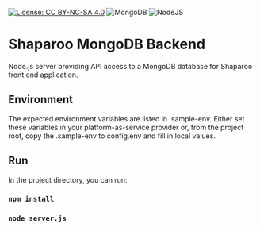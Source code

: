 [![License: CC BY-NC-SA 4.0](https://img.shields.io/badge/License-CC_BY--NC--SA_4.0-lightgrey.svg)](https://creativecommons.org/licenses/by-nc-sa/4.0/)
![MongoDB](https://img.shields.io/badge/MongoDB-%234ea94b.svg?style=for-the-badge&logo=mongodb&logoColor=white)
![NodeJS](https://img.shields.io/badge/node.js-6DA55F?style=for-the-badge&logo=node.js&logoColor=white)

# Shaparoo MongoDB Backend

Node.js server providing API access to a MongoDB database for Shaparoo front end application.

## Environment

The expected environment variables are listed in .sample-env. Either set these variables in your platform-as-service provider or, from the project root, copy the .sample-env to config.env and fill in local values.

## Run

In the project directory, you can run:

### `npm install`

### `node server.js`
